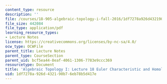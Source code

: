 ```yaml
---
content_type: resource
description: ''
file: /courses/18-905-algebraic-topology-i-fall-2016/1df7278a926d432190b76eb78b5d417e_MIT18_905F16_lec18.pdf
file_size: 442084
file_type: application/pdf
learning_resource_types:
- Lecture Notes
license: https://creativecommons.org/licenses/by-nc-sa/4.0/
ocw_type: OCWFile
parent_title: Lecture Notes
parent_type: CourseSection
parent_uid: bcf5ea44-8eaf-4061-1306-7783e9ccc369
resourcetype: Document
title: 'Algebraic Topology I: Lecture 18 Euler Characteristic and Homology Approximation'
uid: 1df7278a-926d-4321-90b7-6eb78b5d417e
---
```

